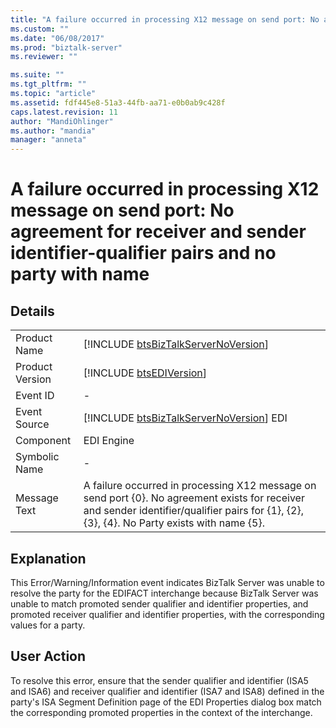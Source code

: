 ```yaml
---
title: "A failure occurred in processing X12 message on send port: No agreement for receiver and sender identifier-qualifier pairs and no party with name | Microsoft Docs"
ms.custom: ""
ms.date: "06/08/2017"
ms.prod: "biztalk-server"
ms.reviewer: ""

ms.suite: ""
ms.tgt_pltfrm: ""
ms.topic: "article"
ms.assetid: fdf445e8-51a3-44fb-aa71-e0b0ab9c428f
caps.latest.revision: 11
author: "MandiOhlinger"
ms.author: "mandia"
manager: "anneta"
---
```

# A failure occurred in processing X12 message on send port: No agreement for receiver and sender identifier-qualifier pairs and no party with name
## Details  
  
|                 |                                                                                                                                                                                              |
|-----------------|----------------------------------------------------------------------------------------------------------------------------------------------------------------------------------------------|
|  Product Name   |                                                     [!INCLUDE [btsBizTalkServerNoVersion](../includes/btsbiztalkservernoversion-md.md)]                                                      |
| Product Version |                                                                 [!INCLUDE [btsEDIVersion](../includes/btsediversion-md.md)]                                                                  |
|    Event ID     |                                                                                              -                                                                                               |
|  Event Source   |                                                   [!INCLUDE [btsBizTalkServerNoVersion](../includes/btsbiztalkservernoversion-md.md)] EDI                                                    |
|    Component    |                                                                                          EDI Engine                                                                                          |
|  Symbolic Name  |                                                                                              -                                                                                               |
|  Message Text   | A failure occurred in processing X12 message on send port {0}. No agreement exists for receiver and sender identifier/qualifier pairs for {1}, {2}, {3}, {4}. No Party exists with name {5}. |
  
## Explanation  
 This Error/Warning/Information event indicates BizTalk Server was unable to resolve the party for the EDIFACT interchange because BizTalk Server was unable to match promoted sender qualifier and identifier properties, and promoted receiver qualifier and identifier properties, with the corresponding values for a party.  
  
## User Action  
 To resolve this error, ensure that the sender qualifier and identifier (ISA5 and ISA6) and receiver qualifier and identifier (ISA7 and ISA8) defined in the party's ISA Segment Definition page of the EDI Properties dialog box match the corresponding promoted properties in the context of the interchange.